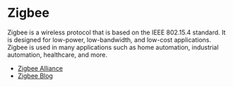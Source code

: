 # Zigbee

Zigbee is a wireless protocol that is based on the IEEE 802.15.4 standard. It is designed for low-power, low-bandwidth, and low-cost applications. Zigbee is used in many applications such as home automation, industrial automation, healthcare, and more.

- [Zigbee Alliance](https://zigbeealliance.org/)
- [Zigbee Blog](https://medium.com/iotforall/what-are-zigbee-wifi-bluetooth-ble-and-wimax-260916018f34)
